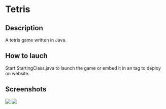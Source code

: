 # Tetris

<h2>Description</h2>
<p>A tetris game written in Java.</p>

<h2>How to lauch</h2>
<p>Start StartingClass.java to launch the game or embed it in an <object> tag to deploy on website.</p>

<h2>Screenshots</h2>
<div>
<div style="display:inline-block;"><img src="https://raw.githubusercontent.com/IlyaIvanov1/Tetris/master/src/data/screenshot1.png"></div>
<div style="display:inline-block;"><img src="https://raw.githubusercontent.com/IlyaIvanov1/Tetris/master/src/data/screenshot2.png"></div>
</div>
